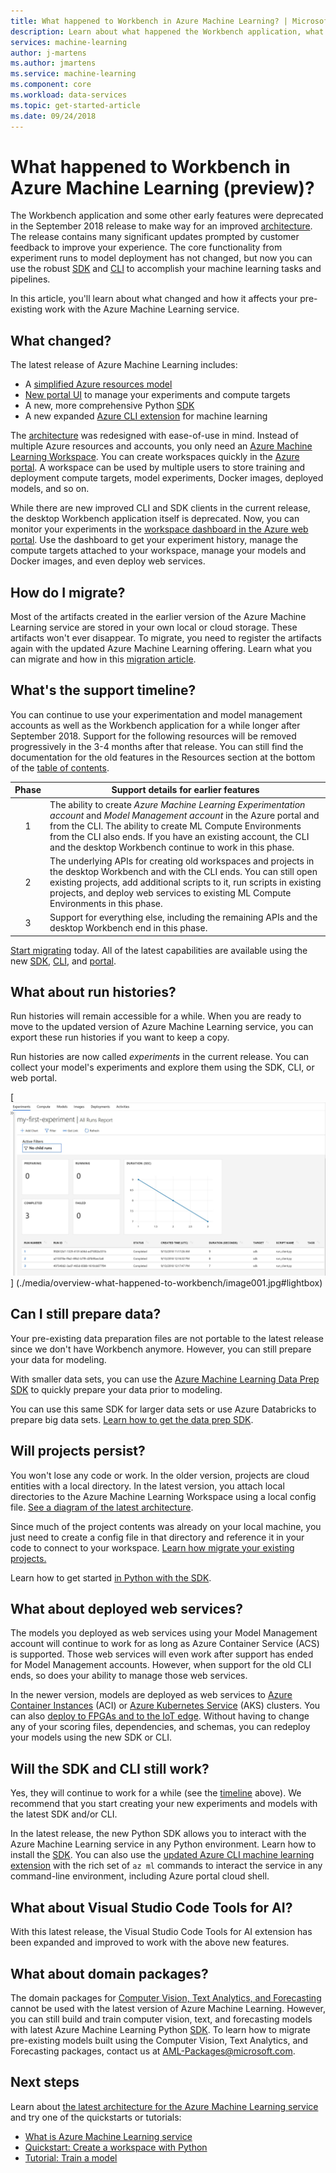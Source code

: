 ```yaml
---
title: What happened to Workbench in Azure Machine Learning? | Microsoft Docs
description: Learn about what happened the Workbench application, what changed in Azure Machine Learning, and what the support timeline is.
services: machine-learning
author: j-martens
ms.author: jmartens
ms.service: machine-learning
ms.component: core
ms.workload: data-services
ms.topic: get-started-article
ms.date: 09/24/2018
---
```

# What happened to Workbench in Azure Machine Learning (preview)?

The Workbench application and some other early features were deprecated in the September 2018 release to make way for an improved [architecture](concept-azure-machine-learning-architecture.md). The release contains many significant updates prompted by customer feedback to improve your experience. The core functionality from experiment runs to model deployment has not changed, but now you can use the robust <a href="http://aka.ms/aml-sdk" target="_blank">SDK</a> and [CLI](reference-azure-machine-learning-cli.md) to accomplish your machine learning tasks and pipelines.  

In this article, you'll learn about what changed and how it affects your pre-existing work with the Azure Machine Learning service.

## What changed?

The latest release of Azure Machine Learning includes:
+ A [simplified Azure resources model](concept-azure-machine-learning-architecture.md)
+ [New portal UI](how-to-track-experiments.md) to manage your experiments and compute targets
+ A new, more comprehensive Python <a href="http://aka.ms/aml-sdk" target="_blank">SDK</a>
+ A new expanded [Azure CLI extension](reference-azure-machine-learning-cli.md) for machine learning

The [architecture](concept-azure-machine-learning-architecture.md) was redesigned with ease-of-use in mind. Instead of multiple Azure resources and accounts, you only need an [Azure Machine Learning Workspace](concept-azure-machine-learning-architecture.md#workspace).  You can create workspaces quickly in the [Azure portal](quickstart-get-started.md).  A workspace can be used by multiple users to store training and deployment compute targets, model experiments, Docker images, deployed models, and so on.

While there are new improved CLI and SDK clients in the current release, the desktop Workbench application itself is deprecated. Now, you can monitor your experiments in the [workspace dashboard in the Azure web portal](how-to-track-experiments.md#view-the-experiment-in-the-web-portal). Use the dashboard to get your experiment history, manage the compute targets attached to your workspace, manage your models and Docker images, and even deploy web services.

## How do I migrate?

Most of the artifacts created in the earlier version of the Azure Machine Learning service are stored in your own local or cloud storage. These artifacts won't ever disappear. To migrate, you need to register the artifacts again with the updated Azure Machine Learning offering. Learn what you can migrate and how in this [migration article](how-to-migrate.md).

<a name="timeline"></a>

## What's the support timeline?

You can continue to use your experimentation and model management accounts as well as the Workbench application for a while longer after September 2018. Support for the following resources will be removed progressively in the 3-4 months after that release. You can still find the documentation for the old features in the Resources section at the bottom of the [table of contents](../desktop-workbench/tutorial-classifying-iris-part-1.md).

|Phase|Support details for earlier features|
|:---:|----------------|
|1|The ability to create _Azure Machine Learning Experimentation account_ and _Model Management account_ in the Azure portal and from the CLI. The ability to create ML Compute Environments from the CLI also ends. If you have an existing account, the CLI and the desktop Workbench continue to work in this phase.|
|2|The underlying APIs for creating old workspaces and projects in the desktop Workbench and with the CLI ends. You can still open existing projects, add additional scripts to it, run scripts in existing projects, and deploy web services to existing ML Compute Environments in this phase.|
|3|Support for everything else, including the remaining APIs and the desktop Workbench end in this phase.|

[Start migrating](how-to-migrate.md) today. All of the latest capabilities are available using the new <a href="http://aka.ms/aml-sdk" target="_blank">SDK</a>, [CLI](reference-azure-machine-learning-cli.md), and [portal](quickstart-get-started.md).

## What about run histories?

Run histories will remain accessible for a while. When you are ready to move to the updated version of Azure Machine Learning service, you can export these run histories if you want to keep a copy.

Run histories are now called _experiments_ in the current release. You can collect your model's experiments and explore them using the SDK, CLI, or web portal.

[ ![Online portal](./media/overview-what-happened-to-workbench/image001.jpg) ]
(./media/overview-what-happened-to-workbench/image001.jpg#lightbox)


## Can I still prepare data?

Your pre-existing data preparation files are not portable to the latest release since we don't have Workbench anymore. However, you can still prepare your data for modeling.  

With smaller data sets, you can use the [Azure Machine Learning Data Prep SDK](https://docs.microsoft.com/python/api/azureml_dataprep/?view=azure-dataprep-py) to quickly prepare your data prior to modeling. 

You can use this same SDK for larger data sets or use Azure Databricks to prepare big data sets. [Learn how to get the data prep SDK](concept-data-preparation.md). 

## Will projects persist?

You won't lose any code or work. In the older version, projects are cloud entities with a local directory. In the latest version, you attach local directories to the Azure Machine Learning Workspace using a local config file. [See a diagram of the latest architecture](concept-azure-machine-learning-architecture.md).

Since much of the project contents was already on your local machine, you just need to create a config file in that directory and reference it in your code to connect to your workspace. [Learn how migrate your existing projects.](how-to-migrate.md#projects)

Learn how to get started [in Python with the SDK](quickstart-get-started.md).

## What about deployed web services?

The models you deployed as web services using your Model Management account will continue to work for as long as Azure Container Service (ACS) is supported. Those web services will even work after support has ended for Model Management accounts. However, when support for the old CLI ends, so does your ability to manage those web services.

In the newer version, models are deployed as web services to [Azure Container Instances](how-to-deploy-to-aci.md) (ACI) or [Azure Kubernetes Service](how-to-deploy-to-aks.md) (AKS) clusters. You can also [deploy to FPGAs and to the IoT edge](how-to-deploy-and-where.md). Without having to change any of your scoring files, dependencies, and schemas, you can redeploy your models using the new SDK or CLI. 

## Will the SDK and CLI still work?

Yes, they will continue to work for a while (see the [timeline](#timeline) above). We recommend that you start creating your new experiments and models with the latest SDK and/or CLI.

In the latest release, the new Python SDK allows you to interact with the Azure Machine Learning service in any Python environment. Learn how to install the <a href="http://aka.ms/aml-sdk" target="_blank">SDK</a>.  You can also use the [updated Azure CLI machine learning extension](reference-azure-machine-learning-cli.md) with the rich set of `az ml` commands to interact the service in any command-line environment, including Azure portal cloud shell.

## What about Visual Studio Code Tools for AI?

With this latest release, the Visual Studio Code Tools for AI extension has been expanded and improved to work with the above new features.

## What about domain packages?

The domain packages for [Computer Vision, Text Analytics, and Forecasting](../desktop-workbench/reference-python-package-overview.md) cannot be used with the latest version of Azure Machine Learning. However, you can still build and train computer vision, text, and forecasting models with latest Azure Machine Learning Python <a href="http://aka.ms/aml-sdk" target="_blank">SDK</a>. To learn how to migrate pre-existing models built using the Computer Vision, Text Analytics, and Forecasting packages, contact us at [AML-Packages@microsoft.com](mailto:AML-Packages@microsoft.com).

## Next steps

Learn about [the latest architecture for the Azure Machine Learning service](concept-azure-machine-learning-architecture.md) and try one of the quickstarts or tutorials:

* [What is Azure Machine Learning service](overview-what-is-azure-ml.md)
* [Quickstart: Create a workspace with Python](quickstart-get-started.md)
* [Tutorial: Train a model](tutorial-train-models-with-aml.md)
